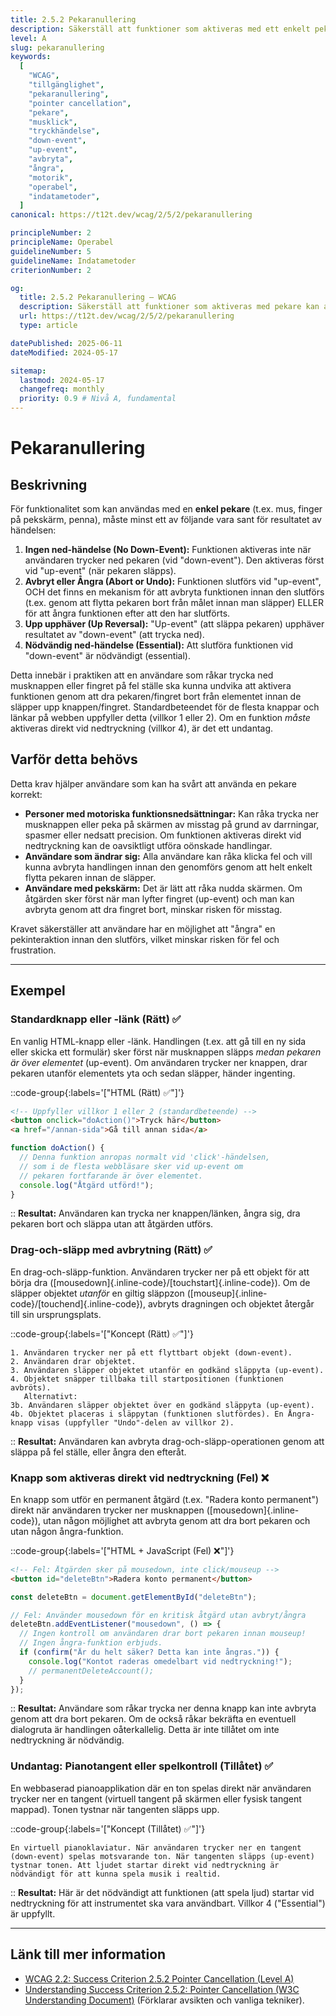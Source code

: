 ```yaml
---
title: 2.5.2 Pekaranullering
description: Säkerställ att funktioner som aktiveras med ett enkelt pekarklick (tryck ned) kan avbrytas eller ångras, eller att de inte aktiveras förrän pekaren släpps upp.
level: A
slug: pekaranullering
keywords:
  [
    "WCAG",
    "tillgänglighet",
    "pekaranullering",
    "pointer cancellation",
    "pekare",
    "musklick",
    "tryckhändelse",
    "down-event",
    "up-event",
    "avbryta",
    "ångra",
    "motorik",
    "operabel",
    "indatametoder",
  ]
canonical: https://t12t.dev/wcag/2/5/2/pekaranullering

principleNumber: 2
principleName: Operabel
guidelineNumber: 5
guidelineName: Indatametoder
criterionNumber: 2

og:
  title: 2.5.2 Pekaranullering – WCAG
  description: Säkerställ att funktioner som aktiveras med pekare kan avbrytas eller ångras.
  url: https://t12t.dev/wcag/2/5/2/pekaranullering
  type: article

datePublished: 2025-06-11
dateModified: 2024-05-17

sitemap:
  lastmod: 2024-05-17
  changefreq: monthly
  priority: 0.9 # Nivå A, fundamental
---
```


# Pekaranullering

## Beskrivning

För funktionalitet som kan användas med en **enkel pekare** (t.ex. mus, finger på pekskärm, penna), måste minst ett av följande vara sant för resultatet av händelsen:

1.  **Ingen ned-händelse (No Down-Event):** Funktionen aktiveras inte när användaren trycker ned pekaren (vid "down-event"). Den aktiveras först vid "up-event" (när pekaren släpps).
2.  **Avbryt eller Ångra (Abort or Undo):** Funktionen slutförs vid "up-event", OCH det finns en mekanism för att avbryta funktionen innan den slutförs (t.ex. genom att flytta pekaren bort från målet innan man släpper) ELLER för att ångra funktionen efter att den har slutförts.
3.  **Upp upphäver (Up Reversal):** "Up-event" (att släppa pekaren) upphäver resultatet av "down-event" (att trycka ned).
4.  **Nödvändig ned-händelse (Essential):** Att slutföra funktionen vid "down-event" är nödvändigt (essential).

Detta innebär i praktiken att en användare som råkar trycka ned musknappen eller fingret på fel ställe ska kunna undvika att aktivera funktionen genom att dra pekaren/fingret bort från elementet innan de släpper upp knappen/fingret. Standardbeteendet för de flesta knappar och länkar på webben uppfyller detta (villkor 1 eller 2). Om en funktion _måste_ aktiveras direkt vid nedtryckning (villkor 4), är det ett undantag.

## Varför detta behövs

Detta krav hjälper användare som kan ha svårt att använda en pekare korrekt:

- **Personer med motoriska funktionsnedsättningar:** Kan råka trycka ner musknappen eller peka på skärmen av misstag på grund av darrningar, spasmer eller nedsatt precision. Om funktionen aktiveras direkt vid nedtryckning kan de oavsiktligt utföra oönskade handlingar.
- **Användare som ändrar sig:** Alla användare kan råka klicka fel och vill kunna avbryta handlingen innan den genomförs genom att helt enkelt flytta pekaren innan de släpper.
- **Användare med pekskärm:** Det är lätt att råka nudda skärmen. Om åtgärden sker först när man lyfter fingret (up-event) och man kan avbryta genom att dra fingret bort, minskar risken för misstag.

Kravet säkerställer att användare har en möjlighet att "ångra" en pekinteraktion innan den slutförs, vilket minskar risken för fel och frustration.

---

## Exempel

### Standardknapp eller -länk (Rätt) ✅

En vanlig HTML-knapp eller -länk. Handlingen (t.ex. att gå till en ny sida eller skicka ett formulär) sker först när musknappen släpps _medan pekaren är över elementet_ (up-event). Om användaren trycker ner knappen, drar pekaren utanför elementets yta och sedan släpper, händer ingenting.

::code-group{:labels='["HTML (Rätt) ✅"]'}

```html showLineNumbers
<!-- Uppfyller villkor 1 eller 2 (standardbeteende) -->
<button onclick="doAction()">Tryck här</button>
<a href="/annan-sida">Gå till annan sida</a>
```

```javascript showLineNumbers
function doAction() {
  // Denna funktion anropas normalt vid 'click'-händelsen,
  // som i de flesta webbläsare sker vid up-event om
  // pekaren fortfarande är över elementet.
  console.log("Åtgärd utförd!");
}
```

::
**Resultat:** Användaren kan trycka ner knappen/länken, ångra sig, dra pekaren bort och släppa utan att åtgärden utförs.

### Drag-och-släpp med avbrytning (Rätt) ✅

En drag-och-släpp-funktion. Användaren trycker ner på ett objekt för att börja dra ([mousedown]{.inline-code}/[touchstart]{.inline-code}). Om de släpper objektet _utanför_ en giltig släppzon ([mouseup]{.inline-code}/[touchend]{.inline-code}), avbryts dragningen och objektet återgår till sin ursprungsplats.

::code-group{:labels='["Koncept (Rätt) ✅"]'}

```text [Beskrivning]
1. Användaren trycker ner på ett flyttbart objekt (down-event).
2. Användaren drar objektet.
3. Användaren släpper objektet utanför en godkänd släppyta (up-event).
4. Objektet snäpper tillbaka till startpositionen (funktionen avbröts).
   Alternativt:
3b. Användaren släpper objektet över en godkänd släppyta (up-event).
4b. Objektet placeras i släppytan (funktionen slutfördes). En Ångra-knapp visas (uppfyller "Undo"-delen av villkor 2).
```

::
**Resultat:** Användaren kan avbryta drag-och-släpp-operationen genom att släppa på fel ställe, eller ångra den efteråt.

### Knapp som aktiveras direkt vid nedtryckning (Fel) ❌

En knapp som utför en permanent åtgärd (t.ex. "Radera konto permanent") direkt när användaren trycker ner musknappen ([mousedown]{.inline-code}), utan någon möjlighet att avbryta genom att dra bort pekaren och utan någon ångra-funktion.

::code-group{:labels='["HTML + JavaScript (Fel) ❌"]'}

```html showLineNumbers
<!-- Fel: Åtgärden sker på mousedown, inte click/mouseup -->
<button id="deleteBtn">Radera konto permanent</button>
```

```javascript showLineNumbers
const deleteBtn = document.getElementById("deleteBtn");

// Fel: Använder mousedown för en kritisk åtgärd utan avbryt/ångra
deleteBtn.addEventListener("mousedown", () => {
  // Ingen kontroll om användaren drar bort pekaren innan mouseup!
  // Ingen ångra-funktion erbjuds.
  if (confirm("Är du helt säker? Detta kan inte ångras.")) {
    console.log("Kontot raderas omedelbart vid nedtryckning!");
    // permanentDeleteAccount();
  }
});
```

::
**Resultat:** Användare som råkar trycka ner denna knapp kan inte avbryta genom att dra bort pekaren. Om de också råkar bekräfta en eventuell dialogruta är handlingen oåterkallelig. Detta är inte tillåtet om inte nedtryckning är nödvändig.

### Undantag: Pianotangent eller spelkontroll (Tillåtet) ✅

En webbaserad pianoapplikation där en ton spelas direkt när användaren trycker ner en tangent (virtuell tangent på skärmen eller fysisk tangent mappad). Tonen tystnar när tangenten släpps upp.

::code-group{:labels='["Koncept (Tillåtet) ✅"]'}

```text [Beskrivning]
En virtuell pianoklaviatur. När användaren trycker ner en tangent (down-event) spelas motsvarande ton. När tangenten släpps (up-event) tystnar tonen. Att ljudet startar direkt vid nedtryckning är nödvändigt för att kunna spela musik i realtid.
```

::
**Resultat:** Här är det nödvändigt att funktionen (att spela ljud) startar vid nedtryckning för att instrumentet ska vara användbart. Villkor 4 ("Essential") är uppfyllt.

---

## Länk till mer information

- [WCAG 2.2: Success Criterion 2.5.2 Pointer Cancellation (Level A)](https://www.w3.org/WAI/WCAG22/Understanding/pointer-cancellation.html)
- [Understanding Success Criterion 2.5.2: Pointer Cancellation (W3C Understanding Document)](https://www.w3.org/WAI/WCAG22/Understanding/pointer-cancellation.html#intent) (Förklarar avsikten och vanliga tekniker).
